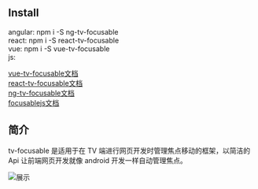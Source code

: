 ## Install   
angular: npm i -S ng-tv-focusable                     
react: npm i -S react-tv-focusable     
vue: npm i -S vue-tv-focusable          
js:<script src="focusable.js"></script>  

[vue-tv-focusable文档](https://slailcp.github.io/?type=vue-tv-focusable)                                                  
[react-tv-focusable文档](https://slailcp.github.io/?type=react-tv-focusable)                                                
[ng-tv-focusable文档](https://slailcp.github.io/?type=ng-tv-focusable)                                                
[focusablejs文档](https://slailcp.github.io/?type=focusablejs)  

## 简介
tv-focusable 是适用于在 TV 端进行网页开发时管理焦点移动的框架，以简洁的 Api 让前端网页开发就像 android 开发一样自动管理焦点。

![展示](https://img-blog.csdnimg.cn/20201016100758392.gif#pic_center)
